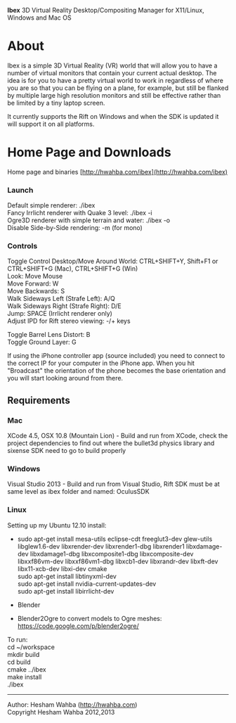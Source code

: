 **Ibex** 3D Virtual Reality Desktop/Compositing Manager for X11/Linux, Windows and Mac OS

# About
Ibex is a simple 3D Virtual Reality (VR) world that will allow you to have a number of virtual monitors that contain your current actual desktop.  The idea is for you to have a pretty virtual world to work in regardless of where you are
so that you can be flying on a plane, for example, but still be flanked by multiple large high resolution monitors and still be effective rather than be limited by a tiny laptop screen.

It currently supports the Rift on Windows and when the SDK is updated it will support it on all platforms.

# Home Page and Downloads

Home page and binaries [http://hwahba.com/ibex](http://hwahba.com/ibex)

### Launch
Default simple renderer: ./ibex  
Fancy Irrlicht renderer with Quake 3 level: ./ibex -i  
Ogre3D renderer with simple terrain and water: ./ibex -o  
Disable Side-by-Side rendering: -m (for mono)  

### Controls
Toggle Control Desktop/Move Around World: CTRL+SHIFT+Y, Shift+F1 or CTRL+SHIFT+G (Mac), CTRL+SHIFT+G (Win)  
Look: Move Mouse  
Move Forward: W  
Move Backwards: S  
Walk Sideways Left (Strafe Left): A/Q  
Walk Sideways Right (Strafe Right): D/E   
Jump: SPACE (Irrlicht renderer only)  
Adjust IPD for Rift stereo viewing: -/+ keys  

Toggle Barrel Lens Distort: B  
Toggle Ground Layer: G  

If using the iPhone controller app (source included) you need to connect to the
correct IP for your computer in the iPhone app.  When you hit "Broadcast" the
orientation of the phone becomes the base orientation and you will start looking
around from there.

## Requirements
### Mac
XCode 4.5, OSX 10.8 (Mountain Lion) - Build and run from XCode, check the project dependencies
to find out where the bullet3d physics library and sixense SDK need to go to build properly

### Windows
Visual Studio 2013 - Build and run from Visual Studio, Rift SDK must be at same level as ibex folder and named: OculusSDK

### Linux
Setting up my Ubuntu 12.10 install:

*  sudo apt-get install mesa-utils eclipse-cdt freeglut3-dev glew-utils libglew1.6-dev libxrender-dev libxrender1-dbg libxrender1 libxdamage-dev libxdamage1-dbg libxcomposite1-dbg libxcomposite-dev libxxf86vm-dev libxxf86vm1-dbg libxcb1-dev libxrandr-dev libxft-dev libx11-xcb-dev libxi-dev cmake  
sudo apt-get install libtinyxml-dev  
sudo apt-get install nvidia-current-updates-dev  
sudo apt-get install libirrlicht-dev  

* Blender
* Blender2Ogre to convert models to Ogre meshes: https://code.google.com/p/blender2ogre/
 
To run:  
cd ~/workspace  
mkdir build  
cd build  
cmake ../ibex  
make install  
./ibex  

----

Author: Hesham Wahba (http://hwahba.com)  
Copyright Hesham Wahba 2012,2013